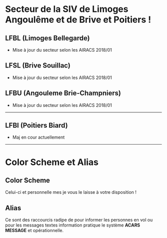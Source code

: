 # Secteur de la SIV de Limoges Angoulême et de Brive et Poitiers !

## LFBL (Limoges Bellegarde)

* Mise à jour du secteur selon les AIRACS 2018/01

## LFSL (Brive Souillac)

* Mise à jour du secteur selon les AIRACS 2018/01

## LFBU (Angouleme Brie-Champniers)

* Mise à jour du secteur selon les AIRACS 2018/01

***

## LFBI (Poitiers Biard)

* Maj en cour actuellement

***

# Color Scheme et Alias

## Color Scheme

Celui-ci et personnelle mes je vous le laisse à votre disposition !

## Alias

Ce sont des raccourcis radipe de pour informer les personnes en vol ou pour les messages textes information pratique le système **ACARS MESSAGE** et opérationnelle.